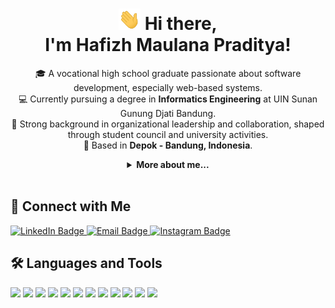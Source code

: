 <h1 align="center">
  <img src="https://raw.githubusercontent.com/ABSphreak/ABSphreak/master/gifs/Hi.gif" width="35px" />
  Hi there,<br>
  I'm Hafizh Maulana Praditya!
</h1>

<p align="center">
🎓 A vocational high school graduate passionate about software development, especially web-based systems.<br>
💻 Currently pursuing a degree in <b>Informatics Engineering</b> at UIN Sunan Gunung Djati Bandung.<br>
🧠 Strong background in organizational leadership and collaboration, shaped through student council and university activities.<br>
📍 Based in <b>Depok - Bandung, Indonesia</b>.
</p>

<details align="center">
<summary><b>More about me...</b></summary>
<p>
I'm passionate about solving real-world problems through code and building impactful solutions with clean, maintainable development. For me, programming isn’t just a skill — it’s a way of life.
</p>
<p>
<i>"Build something that matters — even if it starts with a simple script."</i>
</p>
<p>☕ Coding with coffee, breaking bugs with curiosity.</p>
</details>
<br>

<h2>🤝 Connect with Me</h2>
<p align="left">
<a href="https://www.linkedin.com/in/hfzhmp/" target="_blank">
<img src="https://img.shields.io/badge/LinkedIn-0077B5?style=for-the-badge&logo=linkedin&logoColor=white" alt="LinkedIn Badge"/>
</a>
<a target="_blank" href="mailto:hafizhmp12@gmail.com?subject=[GitHub]%20Hi%20Hafizh!%20🔥">
<img src="https://img.shields.io/badge/e‑mail-D14836.svg?style=for-the-badge&logo=GMail&logoColor=white" alt="Email Badge"/>
</a>
<a href="https://www.instagram.com/hfzhmp/" target="_blank">
<img src="https://img.shields.io/badge/Instagram-E4405F?style=for-the-badge&logo=instagram&logoColor=white" alt="Instagram Badge"/>
</a>
</p>

<h2>🛠️ Languages and Tools</h2>
<p align="left">
<img src="https://img.shields.io/badge/-JavaScript-f7df1e?style=flat-square&logo=javascript&logoColor=black" />
<img src="https://img.shields.io/badge/-React-60d8f9?style=flat-square&logo=react&logoColor=black" />
<img src="https://img.shields.io/badge/-Tailwind-06b2cf?style=flat-square&logo=tailwindcss&logoColor=white" />
<img src="https://img.shields.io/badge/-Bootstrap-7952b3?style=flat-square&logo=bootstrap&logoColor=white" />
<img src="https://img.shields.io/badge/-Kotlin-7f52ff?style=flat-square&logo=kotlin&logoColor=white" />
<img src="https://img.shields.io/badge/-Android%20Studio-3ddc84?style=flat-square&logo=androidstudio&logoColor=white" />
<img src="https://img.shields.io/badge/-Python-3776ab?style=flat-square&logo=python&logoColor=white" />
<img src="https://img.shields.io/badge/-MySql-31526b?style=flat-square&logo=mysql&logoColor=white" />
<img src="https://img.shields.io/badge/-VS%20Code-24aaed?style=flat-square&logo=visualstudiocode" />
<img src="https://img.shields.io/badge/-Figma-8b35d0?style=flat-square&logo=figma&logoColor=white" />
<img src="https://img.shields.io/badge/-Git-ec4f31?style=flat-square&logo=git&logoColor=white" />
<img src="https://img.shields.io/badge/-Github-black?style=flat-square&logo=github" />
</p>